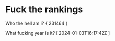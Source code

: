 # Fuck the rankings

Who the hell am I?
{ 231464 }

What fucking year is it?
[ 2024-01-03T16:17:42Z ]
